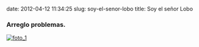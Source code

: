 date: 2012-04-12 11:34:25
slug: soy-el-senor-lobo
title: Soy el señor Lobo

### Arreglo problemas.
[![foto_1][1]][1]

[1]: file:///Users/jjdenis/jjdenis.github.com/static/2012-04-12-soy-el-senor-lobo_foto1.jpg
